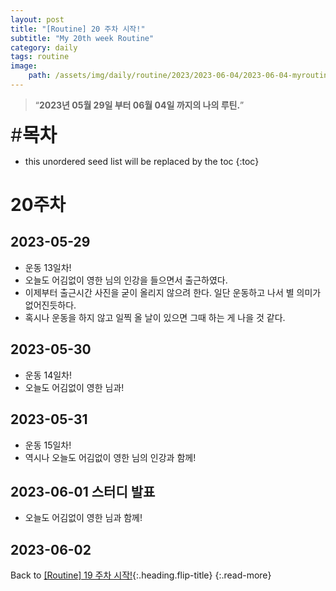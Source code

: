 ```yaml
---
layout: post
title: "[Routine] 20 주차 시작!"
subtitle: "My 20th week Routine"
category: daily
tags: routine
image:
    path: /assets/img/daily/routine/2023/2023-06-04/2023-06-04-myroutine-20th.png
---
```


> “**2023년 05월 29일 부터 06월 04일 까지의 나의 루틴.**”

<span style="font-size:30px;">\#**목차**</span>
* this unordered seed list will be replaced by the toc
{:toc}

# 20주차
## 2023-05-29
- 운동 13일차!
- 오늘도 어김없이 영한 님의 인강을 들으면서 출근하였다.
- 이제부터 출근시간 사진을 굳이 올리지 않으려 한다. 일단 운동하고 나서 별 의미가 없어진듯하다.
- 혹시나 운동을 하지 않고 일찍 올 날이 있으면 그때 하는 게 나을 것 같다.

## 2023-05-30
- 운동 14일차!
- 오늘도 어김없이 영한 님과!

## 2023-05-31
- 운동 15일차!
- 역시나 오늘도 어김없이 영한 님의 인강과 함께!

## 2023-06-01 스터디 발표
- 오늘도 어김없이 영한 님과 함께!

## 2023-06-02

Back to [[Routine] 19 주차 시작!](../05-may/2023-05-28-week-19th.md){:.heading.flip-title}
{:.read-more}

[//]: # (Continue with [[Routine] 20 주차 시작!]&#40;../06-june/2023-05-30-week-20th.md&#41;{:.heading.flip-title})
[//]: # ({:.read-more})

<!-- Links -->

<!-- Study Links -->

<!-- Commit Links -->